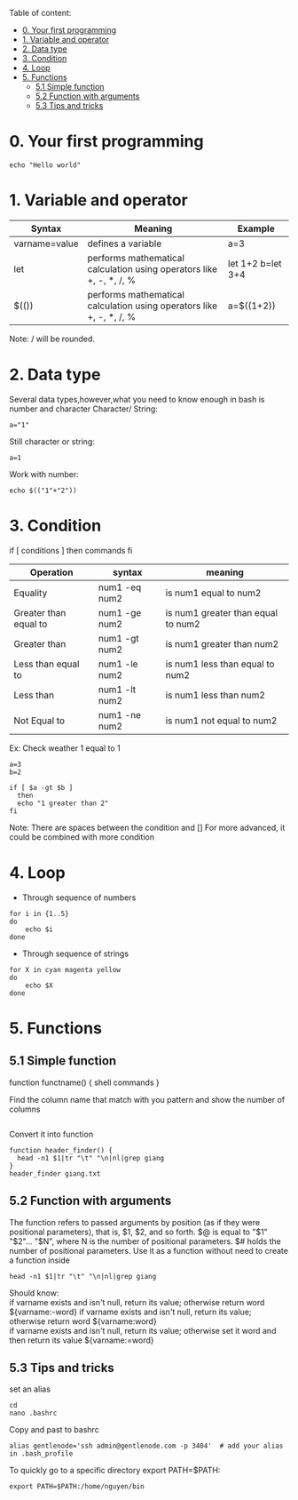 Table of content:
- [0. Your first programming](#0-your-first-programming)
- [1. Variable and operator](#1-variable-and-operator)
- [2. Data type](#2-data-type)
- [3. Condition](#3-condition)
- [4. Loop](#4-loop)
- [5. Functions](#5-functions)
  * [5.1 Simple function](#51-simple-function)
  * [5.2 Function with arguments](#52-function-with-arguments)
  * [5.3 Tips and tricks](#53-tips-and-tricks)

# 0. Your first programming
```
echo "Hello world"
```
# 1. Variable and operator
| Syntax          | Meaning                                                              | Example           |
|-----------------|----------------------------------------------------------------------|-------------------|
| varname=value   | defines a variable                                                   | a=3               |
| let <operator>  | performs mathematical calculation using operators like +, -, *, /, % | let 1+2 b=let 3+4 |
| $((<operator>)) | performs mathematical calculation using operators like +, -, *, /, % | a=$((1+2))        |
Note: / will be rounded.  
  
# 2. Data type
Several data types,however,what you need to know enough in bash is number and character
Character/ String:
```
a="1"
```
Still character or string:
```
a=1  
```
Work with number:
```
echo $(("1"+"2"))
```
# 3. Condition
if [ conditions ]
    then
    commands
fi
  
| Operation             | syntax        | meaning                            |
|-----------------------|---------------|------------------------------------|
| Equality              | num1 -eq num2 | is num1 equal to num2              |
| Greater than equal to | num1 -ge num2 | is num1 greater than equal to num2 |
| Greater than          | num1 -gt num2 | is num1 greater than num2          |
| Less than equal to    | num1 -le num2 | is num1 less than equal to num2    |
| Less than             | num1 -lt num2 | is num1 less than num2             |
| Not Equal to          | num1 -ne num2 | is num1 not equal to num2          |
  
Ex:
Check weather 1 equal to 1
```
a=3
b=2
```
  
```  
if [ $a -gt $b ]
  then
  echo "1 greater than 2"
fi
```  
Note: There are spaces between the condition and []
For more advanced, it could be combined with more condition

# 4. Loop
+ Through sequence of numbers
```
for i in {1..5}
do
    echo $i
done
```
+ Through sequence of strings
```
for X in cyan magenta yellow  
do
	echo $X
done
```
  
# 5. Functions
## 5.1 Simple function
  function functname() {
  shell commands
}

Find the column name that match with you pattern and show the number of columns
```

```
Convert it into function
```
function header_finder() {
  head -n1 $1|tr "\t" "\n|nl|grep giang
} 
header_finder giang.txt
```  
## 5.2 Function with arguments  
The function refers to passed arguments by position (as if they were positional parameters), that is, $1, $2, and so forth.
$@ is equal to "$1" "$2"... "$N", where N is the number of positional parameters. $# holds the number of positional parameters.
Use it as a function without need to create a function inside
```
head -n1 $1|tr "\t" "\n|nl|grep giang	
```
Should know:	
if varname exists and isn't null, return its value; otherwise return word
${varname:-word}
if varname exists and isn't null, return its value; otherwise return word
${varname:word}              
if varname exists and isn't null, return its value; otherwise set it word and then return its value
${varname:=word}

## 5.3 Tips and tricks
set an alias
```
cd 
nano .bashrc
```
Copy and past to bashrc
```
alias gentlenode='ssh admin@gentlenode.com -p 3404'  # add your alias in .bash_profile
```	
To quickly go to a specific directory
export PATH=$PATH:<location where script is located>
```
export PATH=$PATH:/home/nguyen/bin
```
